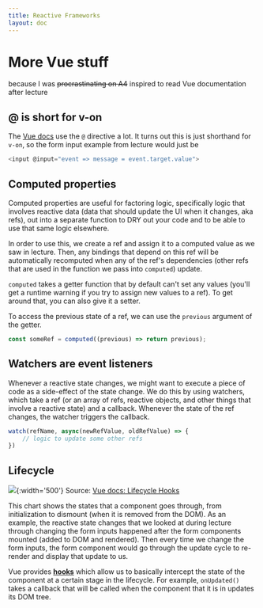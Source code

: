 ```yaml
---
title: Reactive Frameworks
layout: doc
---
```


# More Vue stuff
because I was ~~procrastinating on A4~~ inspired to read Vue documentation after lecture

## @ is short for v-on
The [Vue docs](https://vuejs.org/guide/introduction.html) use the `@` directive a lot. It turns out this is just shorthand for `v-on`, so the form input example from lecture would just be 
```ts
<input @input="event => message = event.target.value">
```

## Computed properties
Computed properties are useful for factoring logic, specifically logic that involves reactive data (data that should update the UI when it changes, aka refs), out into a separate function to DRY out your code and to be able to use that same logic elsewhere.

In order to use this, we create a ref and assign it to a computed value as we saw in lecture. Then, any bindings that depend on this ref will be automatically recomputed when any of the ref's dependencies (other refs that are used in the function we pass into `computed`) update.

`computed` takes a getter function that by default can't set any values (you'll get a runtime warning if you try to assign new values to a ref). To get around that, you can also give it a setter.

To access the previous state of a ref, we can use the `previous` argument of the getter.
```ts
const someRef = computed((previous) => return previous);
```

## Watchers are event listeners
Whenever a reactive state changes, we might want to execute a piece of code as a side-effect of the state change. We do this by using watchers, which take a ref (or an array of refs, reactive objects, and other things that involve a reactive state) and a callback. Whenever the state of the ref changes, the watcher triggers the callback.

```ts
watch(refName, async(newRefValue, oldRefValue) => { 
    // logic to update some other refs
})
```

## Lifecycle
![](/vue.png){:width='500'}
Source: [Vue docs: Lifecycle Hooks](https://vuejs.org/guide/essentials/lifecycle.html)

This chart shows the states that a component goes through, from initialization to dismount (when it is removed from the DOM). As an example, the reactive state changes that we looked at during lecture through changing the form inputs happened after the form components mounted (added to DOM and rendered). Then every time we change the form inputs, the form component would go through the update cycle to re-render and display that update to us. 

Vue provides **[hooks](https://vuejs.org/api/composition-api-lifecycle.html)** which allow us to basically intercept the state of the component at a certain stage in the lifecycle. For example, `onUpdated()` takes a callback that will be called when the component that it is in updates its DOM tree.